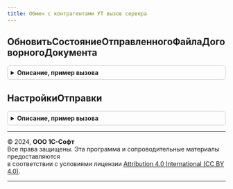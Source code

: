 ```yaml
---
title: Обмен с контрагентами УТ вызов сервера
---
```



## ОбновитьСостояниеОтправленногоФайлаДоговорногоДокумента
<details style="margin: 1em 0; padding: 0.5em; border: 1px solid #ccc; border-radius: 6px;">

<summary style="font-weight: bold; cursor: pointer;">Описание, пример вызова</summary>

```bsl

// см. ОбменСКонтрагентамиУТ.ОбновитьСостояниеОтправленногоФайлаДоговорногоДокумента.
Процедура ОбновитьСостояниеОтправленногоФайлаДоговорногоДокумента(ФайлСсылка, Значение) Экспорт
```

Пример вызова
```bsl
ОбменСКонтрагентамиУТВызовСервера.ОбновитьСостояниеОтправленногоФайлаДоговорногоДокумента(ФайлСсылка, Значение) 
```
</details>

## НастройкиОтправки
<details style="margin: 1em 0; padding: 0.5em; border: 1px solid #ccc; border-radius: 6px;">

<summary style="font-weight: bold; cursor: pointer;">Описание, пример вызова</summary>

```bsl

// см. ОбменСКонтрагентами.НастройкиОтправки.
//
Функция НастройкиОтправки(ОбъектыУчетаМассив) Экспорт
```

Пример вызова
```bsl
Результат = ОбменСКонтрагентамиУТВызовСервера.НастройкиОтправки(ОбъектыУчетаМассив) 
```
</details>

---

© 2024, **ООО 1С-Софт**  
Все права защищены. Эта программа и сопроводительные материалы предоставляются  
в соответствии с условиями лицензии [Attribution 4.0 International (CC BY 4.0)](https://creativecommons.org/licenses/by/4.0/legalcode).

---
